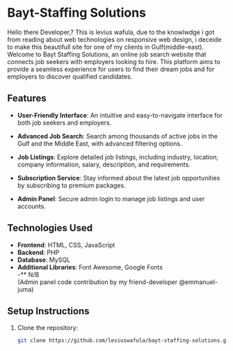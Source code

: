 # Bayt-Staffing Solutions
Hello there Developer,? This is levius wafula, due to the knowlwdge i got from reading about web technologies on responsive web design,
i deceide to make this beautifull site for one of my clients in Gulf(middle-east).
Welcome to Bayt Staffing Solutions, an online job search website that connects job seekers with employers looking to hire. This platform aims to provide a seamless experience for users to find their dream jobs and for employers to discover qualified candidates.

## Features

- **User-Friendly Interface**: An intuitive and easy-to-navigate interface for both job seekers and employers.

- **Advanced Job Search**: Search among thousands of active jobs in the Gulf and the Middle East, with advanced filtering options.

- **Job Listings**: Explore detailed job listings, including industry, location, company information, salary, description, and requirements.

- **Subscription Service**: Stay informed about the latest job opportunities by subscribing to premium packages.

- **Admin Panel**: Secure admin login to manage job listings and user accounts.

## Technologies Used

- **Frontend**: HTML, CSS, JavaScript
- **Backend**: PHP
- **Database**: MySQL
- **Additional Libraries**: Font Awesome, Google Fonts<br>
-** N/B</br>(Admin panel code contribution by my friend-developer @emmanuel-juma)
## Setup Instructions

1. Clone the repository:
   ```bash
   git clone https://github.com/leviuswafula/bayt-staffing-solutions.git
